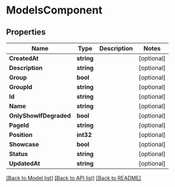 # ModelsComponent

## Properties

Name | Type | Description | Notes
------------ | ------------- | ------------- | -------------
**CreatedAt** | **string** |  | [optional] 
**Description** | **string** |  | [optional] 
**Group** | **bool** |  | [optional] 
**GroupId** | **string** |  | [optional] 
**Id** | **string** |  | [optional] 
**Name** | **string** |  | [optional] 
**OnlyShowIfDegraded** | **bool** |  | [optional] 
**PageId** | **string** |  | [optional] 
**Position** | **int32** |  | [optional] 
**Showcase** | **bool** |  | [optional] 
**Status** | **string** |  | [optional] 
**UpdatedAt** | **string** |  | [optional] 

[[Back to Model list]](../README.md#documentation-for-models) [[Back to API list]](../README.md#documentation-for-api-endpoints) [[Back to README]](../README.md)


